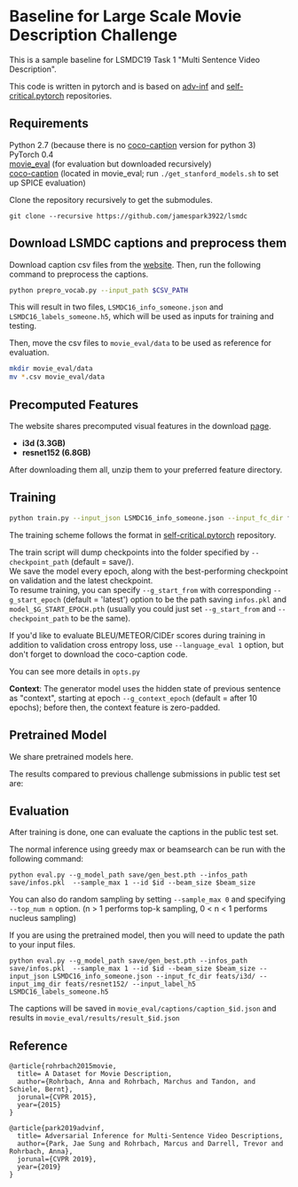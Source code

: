 # Baseline for Large Scale Movie Description Challenge

This is a sample baseline for LSMDC19 Task 1 "Multi Sentence Video Description". 

This code is written in pytorch and is based on [adv-inf](https://github.com/jamespark3922/adv-inf) and [self-critical.pytorch](https://github.com/ruotianluo/self-critical.pytorch) repositories.

## Requirements
Python 2.7 (because there is no [coco-caption](https://github.com/tylin/coco-caption) version for python 3)  
PyTorch 0.4       
[movie_eval](https://github.com/jamespark3922/movie_eval) (for evaluation but downloaded recursively)  
[coco-caption](https://github.com/tylin/coco-caption) (located in movie_eval; run `./get_stanford_models.sh` to set up SPICE evaluation)

Clone the repository recursively to get the submodules.

```git clone --recursive https://github.com/jamespark3922/lsmdc```

## Download LSMDC captions and preprocess them
Download caption csv files from the [website](https://sites.google.com/site/describingmovies/download?authuser=0). 
Then, run the following command to preprocess the captions.
```bash
python prepro_vocab.py --input_path $CSV_PATH
```
This will result in two files, `LSMDC16_info_someone.json` and `LSMDC16_labels_someone.h5`, which will be used as inputs for training and testing.

Then, move the csv files to `movie_eval/data` to be used as reference for evaluation.
```bash
mkdir movie_eval/data
mv *.csv movie_eval/data
```

## Precomputed Features
The website shares precomputed visual features in the download [page](https://sites.google.com/site/describingmovies/download?authuser=0).
- **i3d (3.3GB)** 
- **resnet152 (6.8GB)**

After downloading them all, unzip them to your preferred feature directory.

## Training
```bash
python train.py --input_json LSMDC16_info_someone.json --input_fc_dir feats/i3d/ --input_img_dir feats/resnet152/ --input_label_h5 LSMDC16_labels_someone.h5 --learning_rate 5e-4 --learning_rate_decay_start 0 --scheduled_sampling_start 0 --val_videos_use -1 --losses_print_every 10 --batch_size 16 
```
The training scheme follows the format in [self-critical.pytorch](https://github.com/ruotianluo/self-critical.pytorch) repository.

The train script will dump checkpoints into the folder specified by `--checkpoint_path` (default = save/).   
We save the model every epoch, along with the best-performing checkpoint on validation and the latest checkpoint.  
To resume training, you can specify `--g_start_from` with corresponding `--g_start_epoch` (default = 'latest') option to be the path saving `infos.pkl` and `model_$G_START_EPOCH.pth` (usually you could just set `--g_start_from` and `--checkpoint_path` to be the same).  

If you'd like to evaluate BLEU/METEOR/CIDEr scores during training in addition to validation cross entropy loss, use `--language_eval 1` option, but don't forget to download the coco-caption code.

You can see more details in `opts.py`

**Context**: The generator model uses the hidden state of previous sentence as "context", starting at epoch `--g_context_epoch` (default = after 10 epochs); before then, the context feature is zero-padded.

## Pretrained Model

We share pretrained models here.

The results compared to previous challenge submissions in public test set are: 

## Evaluation
After training is done, one can evaluate the captions in the public test set.

The normal inference using greedy max or beamsearch can be run with the following command:
```angular2html
python eval.py --g_model_path save/gen_best.pth --infos_path save/infos.pkl  --sample_max 1 --id $id --beam_size $beam_size
```
You can also do random sampling by setting `--sample_max 0` and specifying `--top_num n` option. (n > 1 performs top-k sampling, 0 < n < 1 performs nucleus sampling)

If you are using the pretrained model, then you will need to update the path to your input files.
```angular2html
python eval.py --g_model_path save/gen_best.pth --infos_path save/infos.pkl  --sample_max 1 --id $id --beam_size $beam_size --input_json LSMDC16_info_someone.json --input_fc_dir feats/i3d/ --input_img_dir feats/resnet152/ --input_label_h5 LSMDC16_labels_someone.h5
```

The captions will be saved in `movie_eval/captions/caption_$id.json` and results in `movie_eval/results/result_$id.json`

## Reference

```
@article{rohrbach2015movie,
  title= A Dataset for Movie Description,
  author={Rohrbach, Anna and Rohrbach, Marchus and Tandon, and Schiele, Bernt},
  jorunal={CVPR 2015},
  year={2015}
}

@article{park2019advinf,
  title= Adversarial Inference for Multi-Sentence Video Descriptions,
  author={Park, Jae Sung and Rohrbach, Marcus and Darrell, Trevor and Rohrbach, Anna},
  jorunal={CVPR 2019},
  year={2019}
}
```
